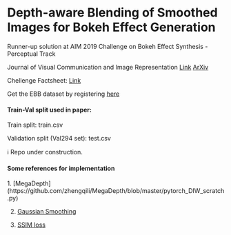 # Depth-aware Blending of Smoothed Images for Bokeh Effect Generation

Runner-up solution at AIM 2019 Challenge on Bokeh Effect Synthesis - Perceptual Track

Journal of Visual Communication and Image Representation [Link](https://doi.org/10.1016/j.jvcir.2021.103089)
[ArXiv](https://arxiv.org/abs/2005.14214)

Chellenge Factsheet: [Link](http://people.ee.ethz.ch/~timofter/publications/Ignatov-ICCVW-2019b.pdf)

Get the EBB dataset by registering [here](https://competitions.codalab.org/competitions/24716)

<h4> Train-Val split used in paper: </h4>

Train split: train.csv

Validation split (Val294 set): test.csv

:information_source: Repo under construction.

<h4> Some references for implementation </h4>
1. [MegaDepth](https://github.com/zhengqili/MegaDepth/blob/master/pytorch_DIW_scratch.py)

2. [Gaussian Smoothing](https://discuss.pytorch.org/t/is-there-anyway-to-do-gaussian-filtering-for-an-image-2d-3d-in-pytorch/12351/13)


3. [SSIM loss](https://github.com/Po-Hsun-Su/pytorch-ssim) 
